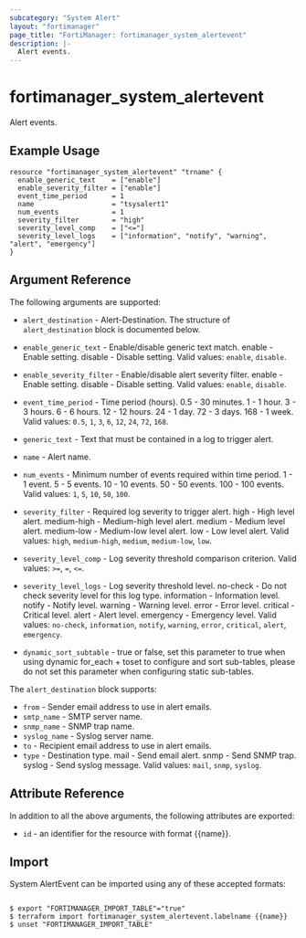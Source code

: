 ```yaml
---
subcategory: "System Alert"
layout: "fortimanager"
page_title: "FortiManager: fortimanager_system_alertevent"
description: |-
  Alert events.
---
```


# fortimanager_system_alertevent
Alert events.

## Example Usage

```hcl
resource "fortimanager_system_alertevent" "trname" {
  enable_generic_text    = ["enable"]
  enable_severity_filter = ["enable"]
  event_time_period      = 1
  name                   = "tsysalert1"
  num_events             = 1
  severity_filter        = "high"
  severity_level_comp    = ["<="]
  severity_level_logs    = ["information", "notify", "warning", "alert", "emergency"]
}
```

## Argument Reference


The following arguments are supported:


* `alert_destination` - Alert-Destination. The structure of `alert_destination` block is documented below.
* `enable_generic_text` - Enable/disable generic text match. enable - Enable setting. disable - Disable setting. Valid values: `enable`, `disable`.

* `enable_severity_filter` - Enable/disable alert severity filter. enable - Enable setting. disable - Disable setting. Valid values: `enable`, `disable`.

* `event_time_period` - Time period (hours). 0.5 - 30 minutes. 1 - 1 hour. 3 - 3 hours. 6 - 6 hours. 12 - 12 hours. 24 - 1 day. 72 - 3 days. 168 - 1 week. Valid values: `0.5`, `1`, `3`, `6`, `12`, `24`, `72`, `168`.

* `generic_text` - Text that must be contained in a log to trigger alert.
* `name` - Alert name.
* `num_events` - Minimum number of events required within time period. 1 - 1 event. 5 - 5 events. 10 - 10 events. 50 - 50 events. 100 - 100 events. Valid values: `1`, `5`, `10`, `50`, `100`.

* `severity_filter` - Required log severity to trigger alert. high - High level alert. medium-high - Medium-high level alert. medium - Medium level alert. medium-low - Medium-low level alert. low - Low level alert. Valid values: `high`, `medium-high`, `medium`, `medium-low`, `low`.

* `severity_level_comp` - Log severity threshold comparison criterion. Valid values: `>=`, `=`, `<=`.

* `severity_level_logs` - Log severity threshold level. no-check - Do not check severity level for this log type. information - Information level. notify - Notify level. warning - Warning level. error - Error level. critical - Critical level. alert - Alert level. emergency - Emergency level. Valid values: `no-check`, `information`, `notify`, `warning`, `error`, `critical`, `alert`, `emergency`.

* `dynamic_sort_subtable` - true or false, set this parameter to true when using dynamic for_each + toset to configure and sort sub-tables, please do not set this parameter when configuring static sub-tables.

The `alert_destination` block supports:

* `from` - Sender email address to use in alert emails.
* `smtp_name` - SMTP server name.
* `snmp_name` - SNMP trap name.
* `syslog_name` - Syslog server name.
* `to` - Recipient email address to use in alert emails.
* `type` - Destination type. mail - Send email alert. snmp - Send SNMP trap. syslog - Send syslog message. Valid values: `mail`, `snmp`, `syslog`.



## Attribute Reference

In addition to all the above arguments, the following attributes are exported:
* `id` - an identifier for the resource with format {{name}}.

## Import

System AlertEvent can be imported using any of these accepted formats:
```

$ export "FORTIMANAGER_IMPORT_TABLE"="true"
$ terraform import fortimanager_system_alertevent.labelname {{name}}
$ unset "FORTIMANAGER_IMPORT_TABLE"
```


